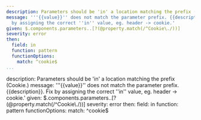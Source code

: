 ---
description: Parameters should be 'in' a location matching the prefix (Cookie.)
message: '''{{value}}'' does not match the parameter prefix. {{description}}. Fix
  by assigning the correct ''in'' value, eg. header -> cookie.'
given: $.components.parameters..[?(@property.match(/^Cookie\./))]
severity: error
then:
  field: in
  function: pattern
  functionOptions:
    match: ^cookie$
...description: Parameters should be 'in' a location matching the prefix (Cookie.)
message: '''{{value}}'' does not match the parameter prefix. {{description}}. Fix
  by assigning the correct ''in'' value, eg. header -> cookie.'
given: $.components.parameters..[?(@property.match(/^Cookie\./))]
severity: error
then:
  field: in
  function: pattern
  functionOptions:
    match: ^cookie$